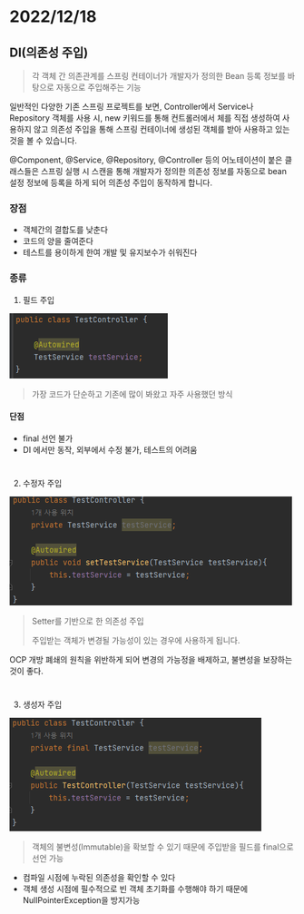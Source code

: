 # 2022/12/18

## DI(의존성 주입)
> 각 객체 간 의존관계를 스프링 컨테이너가 개발자가 정의한 Bean 등록 정보를 바탕으로 자동으로 주입해주는 기능

일반적인 다양한 기존 스프링 프로젝트를 보면, Controller에서 Service나 Repository 객체를 사용 시, new 키워드를 통해 컨트롤러에서 
체를 직접 생성하여 사용하지 않고 의존성 주입을 통해 스프링 컨테이너에 생성된 객체를 받아 사용하고 있는 것을 볼 수 있습니다.

@Component, @Service, @Repository, @Controller 등의 어노테이션이 붙은 클래스들은 스프링 실행 시 
스캔을 통해 개발자가 정의한 의존성 정보를 자동으로 bean 설정 정보에 등록을 하게 되어 의존성 주입이 동작하게 합니다.

### 장점

- 객체간의 결합도를 낮춘다
- 코드의 양을 줄여준다
- 테스트를 용이하게 한여 개발 및 유지보수가 쉬워진다


### 종류

1. 필드 주입

![img.png](../../Img/field.png)

> 가장 코드가 단순하고 기존에 많이 봐왔고 자주 사용했던 방식

#### 단점
- final 선언 불가
- DI 에서만 동작, 외부에서 수정 불가, 테스트의 어려움

#
2. 수정자 주입

![img_1.png](../../Img/setter.png)

> Setter를 기반으로 한 의존성 주입
> 
> 주입받는 객체가 변경될 가능성이 있는 경우에 사용하게 됩니다.

OCP 개방 폐쇄의 원칙을 위반하게 되어 변경의 가능정을 배제하고, 불변성을 보장하는 것이 좋다.


#
3. 생성자 주입

![img_2.png](../../Img/constructor.png)

> 객체의 불변성(Immutable)을 확보할 수 있기 때문에 주입받을 필드를 final으로 선언 가능

- 컴파일 시점에 누락된 의존성을 확인할 수 있다
- 객체 생성 시점에 필수적으로 빈 객체 초기화를 수행해야 하기 때문에 NullPointerException을 방지가능